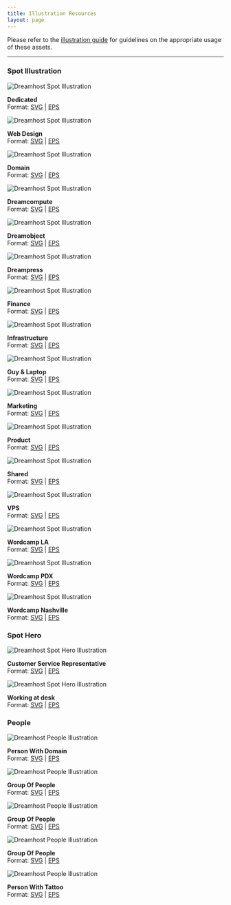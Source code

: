 ```yaml
---
title: Illustration Resources
layout: page
---
```


<p class="t-4">Please refer to the <a href="{{site.baseurl}}//marketing/illustrationguide/">illustration guide</a> for guidelines on the appropriate usage of these assets.</p>

<hr />

<div class="u-clearfix">
	<h3 class="m-bottom-2">Spot Illustration</h3>
	<div class="g-1_4">
		<img class="m-bottom-0 p-bottom-0" src="{{site.baseurl}}/assets/images/illustration/resource/spot/s-ill-dedicated.svg" alt="Dreamhost Spot Illustration" />
		<p class="p-2 bg-c-g100 t-center"><strong>Dedicated</strong><br /> Format: <a href="{{site.baseurl}}/assets/images/illustration/resource/spot/s-ill-dedicated.svg" download>SVG</a> | <a href="{{site.baseurl}}/assets/images/illustration/resource/spot/s-ill-dedicated.eps" download>EPS</a></p>
	</div>
	<div class="g-1_4">
		<img class="m-bottom-0 p-bottom-0" src="{{site.baseurl}}/assets/images/illustration/resource/spot/s-ill-design.svg" alt="Dreamhost Spot Illustration" />
		<p class="p-2 bg-c-g100 t-center"><strong>Web Design</strong><br /> Format: <a href="{{site.baseurl}}/assets/images/illustration/resource/spot/s-ill-design.svg" download>SVG</a> | <a href="{{site.baseurl}}/assets/images/illustration/resource/spot/s-ill-design.eps" download>EPS</a></p>
	</div>
	<div class="g-1_4">
		<img class="m-bottom-0 p-bottom-0" src="{{site.baseurl}}/assets/images/illustration/resource/spot/s-ill-domain.svg" alt="Dreamhost Spot Illustration" />
		<p class="p-2 bg-c-g100 t-center"><strong>Domain</strong><br /> Format: <a href="{{site.baseurl}}/assets/images/illustration/resource/spot/s-ill-domain.svg" download>SVG</a> | <a href="{{site.baseurl}}/assets/images/illustration/resource/spot/s-ill-domain.eps" download>EPS</a></p>
	</div>
	<div class="g-1_4">
		<img class="m-bottom-0 p-bottom-0" src="{{site.baseurl}}/assets/images/illustration/resource/spot/s-ill-dreamcompute.svg" alt="Dreamhost Spot Illustration" />
		<p class="p-2 bg-c-g100 t-center"><strong>Dreamcompute</strong><br /> Format: <a href="{{site.baseurl}}/assets/images/illustration/resource/spot/s-ill-dreamcompute.svg" download>SVG</a> | <a href="{{site.baseurl}}/assets/images/illustration/resource/spot/s-ill-dreamcompute.eps" download>EPS</a></p>
	</div>
</div>
<div class="u-clearfix">
	<div class="g-1_4">
		<img class="m-bottom-0 p-bottom-0" src="{{site.baseurl}}/assets/images/illustration/resource/spot/s-ill-dreamobject.svg" alt="Dreamhost Spot Illustration" />
		<p class="p-2 bg-c-g100 t-center"><strong>Dreamobject</strong><br /> Format: <a href="{{site.baseurl}}/assets/images/illustration/resource/spot/s-ill-dreamobject.svg" download>SVG</a> | <a href="{{site.baseurl}}/assets/images/illustration/resource/spot/s-ill-dreamobject.eps" download>EPS</a></p>
	</div>
	<div class="g-1_4">
		<img class="m-bottom-0 p-bottom-0" src="{{site.baseurl}}/assets/images/illustration/resource/spot/s-ill-dreampress.svg" alt="Dreamhost Spot Illustration" />
		<p class="p-2 bg-c-g100 t-center"><strong>Dreampress</strong><br /> Format: <a href="{{site.baseurl}}/assets/images/illustration/resource/spot/s-ill-dreampress.svg" download>SVG</a> | <a href="{{site.baseurl}}/assets/images/illustration/resource/spot/s-ill-dreampress.eps" download>EPS</a></p>
	</div>
	<div class="g-1_4">
		<img class="m-bottom-0 p-bottom-0" src="{{site.baseurl}}/assets/images/illustration/resource/spot/s-ill-finance.svg" alt="Dreamhost Spot Illustration" />
		<p class="p-2 bg-c-g100 t-center"><strong>Finance</strong><br /> Format: <a href="{{site.baseurl}}/assets/images/illustration/resource/spot/s-ill-finance.svg" download>SVG</a> | <a href="{{site.baseurl}}/assets/images/illustration/resource/spot/s-ill-finance.eps" download>EPS</a></p>
	</div>
	<div class="g-1_4">
		<img class="m-bottom-0 p-bottom-0" src="{{site.baseurl}}/assets/images/illustration/resource/spot/s-ill-infrastructure.svg" alt="Dreamhost Spot Illustration" />
		<p class="p-2 bg-c-g100 t-center"><strong>Infrastructure</strong><br /> Format: <a href="{{site.baseurl}}/assets/images/illustration/resource/spot/s-ill-infrastructure.svg" download>SVG</a> | <a href="{{site.baseurl}}/assets/images/illustration/resource/spot/s-ill-infrastructure.eps" download>EPS</a></p>
	</div>
</div>
<div class="u-clearfix">
	<div class="g-1_4">
		<img class="m-bottom-0 p-bottom-0" src="{{site.baseurl}}/assets/images/illustration/resource/spot/s-ill-laptop.svg" alt="Dreamhost Spot Illustration" />
		<p class="p-2 bg-c-g100 t-center"><strong>Guy &amp; Laptop</strong><br /> Format: <a href="{{site.baseurl}}/assets/images/illustration/resource/spot/s-ill-laptop.svg" download>SVG</a> | <a href="{{site.baseurl}}/assets/images/illustration/resource/spot/s-ill-laptop.eps" download>EPS</a></p>
	</div>
	<div class="g-1_4">
		<img class="m-bottom-0 p-bottom-0" src="{{site.baseurl}}/assets/images/illustration/resource/spot/s-ill-marketing.svg" alt="Dreamhost Spot Illustration" />
		<p class="p-2 bg-c-g100 t-center"><strong>Marketing</strong><br /> Format: <a href="{{site.baseurl}}/assets/images/illustration/resource/spot/s-ill-marketing.svg" download>SVG</a> | <a href="{{site.baseurl}}/assets/images/illustration/resource/spot/s-ill-marketing.eps" download>EPS</a></p>
	</div>
	<div class="g-1_4">
		<img class="m-bottom-0 p-bottom-0" src="{{site.baseurl}}/assets/images/illustration/resource/spot/s-ill-product.svg" alt="Dreamhost Spot Illustration" />
		<p class="p-2 bg-c-g100 t-center"><strong>Product</strong><br /> Format: <a href="{{site.baseurl}}/assets/images/illustration/resource/spot/s-ill-product.svg" download>SVG</a> | <a href="{{site.baseurl}}/assets/images/illustration/resource/spot/s-ill-product.eps" download>EPS</a></p>
	</div>
	<div class="g-1_4">
		<img class="m-bottom-0 p-bottom-0" src="{{site.baseurl}}/assets/images/illustration/resource/spot/s-ill-shared.svg" alt="Dreamhost Spot Illustration" />
		<p class="p-2 bg-c-g100 t-center"><strong>Shared</strong><br /> Format: <a href="{{site.baseurl}}/assets/images/illustration/resource/spot/s-ill-shared.svg" download>SVG</a> | <a href="{{site.baseurl}}/assets/images/illustration/resource/spot/s-ill-shared.eps" download>EPS</a></p>
	</div>
</div>
<div class="u-clearfix">
	<div class="g-1_4">
		<img class="m-bottom-0 p-bottom-0" src="{{site.baseurl}}/assets/images/illustration/resource/spot/s-ill-vps.svg" alt="Dreamhost Spot Illustration" />
		<p class="p-2 bg-c-g100 t-center"><strong>VPS</strong><br /> Format: <a href="{{site.baseurl}}/assets/images/illustration/resource/spot/s-ill-vps.svg" download>SVG</a> | <a href="{{site.baseurl}}/assets/images/illustration/resource/spot/s-ill-vps.eps" download>EPS</a></p>
	</div>
	<div class="g-1_4">
		<img class="m-bottom-0 p-bottom-0" src="{{site.baseurl}}/assets/images/illustration/resource/spot/s-ill-wordcamp-los-angeles.svg" alt="Dreamhost Spot Illustration" />
		<p class="p-2 bg-c-g100 t-center"><strong>Wordcamp LA</strong><br /> Format: <a href="{{site.baseurl}}/assets/images/illustration/resource/spot/s-ill-wordcamp-los-angeles.svg" download>SVG</a> | <a href="{{site.baseurl}}/assets/images/illustration/resource/spot/s-ill-wordcamp-los-angeles.eps" download>EPS</a></p>
	</div>
	<div class="g-1_4">
		<img class="m-bottom-0 p-bottom-0" src="{{site.baseurl}}/assets/images/illustration/resource/spot/s-ill-wordcamp-pdx.svg" alt="Dreamhost Spot Illustration" />
		<p class="p-2 bg-c-g100 t-center"><strong>Wordcamp PDX</strong><br /> Format: <a href="{{site.baseurl}}/assets/images/illustration/resource/spot/s-ill-wordcamp-pdx.svg" download>SVG</a> | <a href="{{site.baseurl}}/assets/images/illustration/resource/spot/s-ill-wordcamp-pdx.eps" download>EPS</a></p>
	</div>
	<div class="g-1_4">
		<img class="m-bottom-0 p-bottom-0" src="{{site.baseurl}}/assets/images/illustration/resource/spot/s-ill-wordcamp-us-nashville.svg" alt="Dreamhost Spot Illustration" />
		<p class="p-2 bg-c-g100 t-center"><strong>Wordcamp Nashville</strong><br /> Format: <a href="{{site.baseurl}}/assets/images/illustration/resource/spot/s-ill-wordcamp-us-nashville.svg" download>SVG</a> | <a href="{{site.baseurl}}/assets/images/illustration/resource/spot/s-ill-wordcamp-us-nashville.eps" download>EPS</a></p>
	</div>
</div>



<div class="u-clearfix">
<h3 class="m-top-4 m-bottom-2">Spot Hero</h3>
<div class="g-1_2">
	<img class="m-bottom-0 p-bottom-0" src="{{site.baseurl}}/assets/images/illustration/resource/hero/s-h-ill-customer-service.svg" alt="Dreamhost Spot Hero Illustration" />
	<p class="p-2 bg-c-g100 t-center"><strong>Customer Service Representative</strong><br /> Format: <a href="{{site.baseurl}}/assets/images/illustration/resource/hero/s-h-ill-customer-service.svg" download>SVG</a> | <a href="{{site.baseurl}}/assets/images/illustration/resource/hero/s-h-ill-customer-service.eps" download>EPS</a></p>
</div>
<div class="g-1_2">
	<img class="m-bottom-0 p-bottom-0" src="{{site.baseurl}}/assets/images/illustration/resource/hero/s-h-ill-atdesk.svg" alt="Dreamhost Spot Hero Illustration" />
	<p class="p-2 bg-c-g100 t-center"><strong>Working at desk</strong><br /> Format: <a href="{{site.baseurl}}/assets/images/illustration/resource/hero/s-h-ill-atdesk.svg" download>SVG</a> | <a href="{{site.baseurl}}/assets/images/illustration/resource/hero/s-h-ill-atdesk.eps" download>EPS</a></p>
</div>
</div>

<div class="u-clearfix">
	<h3 class="m-top-4 m-bottom-2">People</h3>
	<div class="g-1_4">
		<img class="m-bottom-0 p-bottom-0" src="{{site.baseurl}}/assets/images/illustration/resource/people/p-ill-domain.svg" alt="Dreamhost People Illustration" />
		<p class="p-2 bg-c-g100 t-center"><strong>Person With Domain</strong><br /> Format: <a href="{{site.baseurl}}/assets/images/illustration/resource/people/p-ill-domain.svg" download>SVG</a> | <a href="{{site.baseurl}}/assets/images/illustration/resource/people/p-ill-domain.eps" download>EPS</a></p>
	</div>
	<div class="g-1_4">
		<img class="m-bottom-0 p-bottom-0" src="{{site.baseurl}}/assets/images/illustration/resource/people/p-ill-g1.svg" alt="Dreamhost People Illustration" />
		<p class="p-2 bg-c-g100 t-center"><strong>Group Of People</strong><br /> Format: <a href="{{site.baseurl}}/assets/images/illustration/resource/people/p-ill-g1.svg" download>SVG</a> | <a href="{{site.baseurl}}/assets/images/illustration/resource/people/p-ill-g1.eps" download>EPS</a></p>
	</div>
	<div class="g-1_4">
		<img class="m-bottom-0 p-bottom-0" src="{{site.baseurl}}/assets/images/illustration/resource/people/p-ill-g2.svg" alt="Dreamhost People Illustration" />
		<p class="p-2 bg-c-g100 t-center"><strong>Group Of People</strong><br /> Format: <a href="{{site.baseurl}}/assets/images/illustration/resource/people/p-ill-g2.svg" download>SVG</a> | <a href="{{site.baseurl}}/assets/images/illustration/resource/people/p-ill-g2.eps" download>EPS</a></p>
	</div>
	<div class="g-1_4">
		<img class="m-bottom-0 p-bottom-0" src="{{site.baseurl}}/assets/images/illustration/resource/people/p-ill-g3.svg" alt="Dreamhost People Illustration" />
		<p class="p-2 bg-c-g100 t-center"><strong>Group Of People</strong><br /> Format: <a href="{{site.baseurl}}/assets/images/illustration/resource/people/p-ill-g3.svg" download>SVG</a> | <a href="{{site.baseurl}}/assets/images/illustration/resource/people/p-ill-g3.eps" download>EPS</a></p>
	</div>
</div>
<div class="u-clearfix">
	<div class="g-1_4">
		<img class="m-bottom-0 p-bottom-0" src="{{site.baseurl}}/assets/images/illustration/resource/people/p-ill-w-tattoo.svg" alt="Dreamhost People Illustration" />
		<p class="p-2 bg-c-g100 t-center"><strong>Person With Tattoo</strong><br /> Format: <a href="{{site.baseurl}}/assets/images/illustration/resource/people/p-ill-w-tattoo.svg" download>SVG</a> | <a href="{{site.baseurl}}/assets/images/illustration/resource/people/p-ill-w-tattoo.eps" download>EPS</a></p>
	</div>
</div>